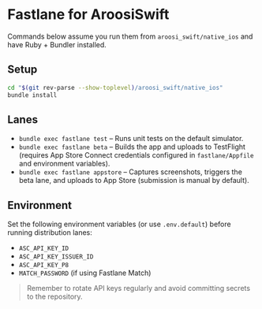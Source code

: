 # Fastlane for AroosiSwift

Commands below assume you run them from `aroosi_swift/native_ios` and have Ruby + Bundler installed.

## Setup
```bash
cd "$(git rev-parse --show-toplevel)/aroosi_swift/native_ios"
bundle install
```

## Lanes
- `bundle exec fastlane test` – Runs unit tests on the default simulator.
- `bundle exec fastlane beta` – Builds the app and uploads to TestFlight (requires App Store Connect credentials configured in `fastlane/Appfile` and environment variables).
- `bundle exec fastlane appstore` – Captures screenshots, triggers the beta lane, and uploads to App Store (submission is manual by default).

## Environment
Set the following environment variables (or use `.env.default`) before running distribution lanes:
- `ASC_API_KEY_ID`
- `ASC_API_KEY_ISSUER_ID`
- `ASC_API_KEY_P8`
- `MATCH_PASSWORD` (if using Fastlane Match)

> Remember to rotate API keys regularly and avoid committing secrets to the repository.
